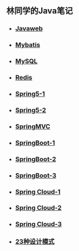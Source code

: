 ## 林同学的Java笔记

* ### [Javaweb](./docs/a-1javaweb.md)

* ### [Mybatis](./docs/b-1MyBatis.md)

* ### [MySQL](./docs/c-1mysql.md)

* ### [Redis](./docs/c-3Redis.md)

* ### [Spring5-1](./docs/d-1Spring5.md)

* ### [Spring5-2](./docs/d-2Spring5-2.md)

* ### [SpringMVC](./docs/f-1SpringMVC.md)

* ### [SpringBoot-1](./docs/e-1SpringBoot.md)

* ### [SpringBoot-2](./docs/e-2Springboot-2.md)

* ### [SpringBoot-3](./docs/e-3SpringBoot-3.md)

* ### [Spring Cloud-1](./docs/SpringCloud-1.md)

* ### [Spring Cloud-2](./docs/SpringCloud-2.md)

* ### [Spring Cloud-3](./docs/SpringCloud-3.md)

* ### [23种设计模式](./docs/23种设计模式.md)

